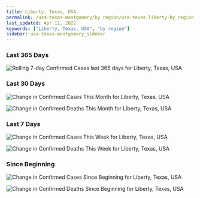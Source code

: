 ```yaml
---
title: Liberty, Texas, USA
permalink: /usa-texas-montgomery/by_region/usa-texas-liberty-by_region.html
last_updated: Apr 11, 2022
keywords: ["Liberty, Texas, USA", "by region"]
sidebar: usa-texas-montgomery_sidebar
---
```


<h3>Last 365 Days</h3>

![Rolling 7-day Confirmed Cases last 365 days for Liberty, Texas, USA](/covid_tracker/images/graphs/usa-texas-liberty-weekly_totals_graph.png)

<h3>Last 30 Days</h3>

![Change in Confirmed Cases This Month for Liberty, Texas, USA](/covid_tracker/images/graphs/usa-texas-liberty-delta_confirmed-30_days_graph.png)

![Change in Confirmed Deaths This Month for Liberty, Texas, USA](/covid_tracker/images/graphs/usa-texas-liberty-delta_deaths-30_days_graph.png)

<h3>Last 7 Days</h3>

![Change in Confirmed Cases This Week for Liberty, Texas, USA](/covid_tracker/images/graphs/usa-texas-liberty-delta_confirmed-7_days_graph.png)

![Change in Confirmed Deaths This Week for Liberty, Texas, USA](/covid_tracker/images/graphs/usa-texas-liberty-delta_deaths-7_days_graph.png)

<h3>Since Beginning</h3>

![Change in Confirmed Cases Since Beginning for Liberty, Texas, USA](/covid_tracker/images/graphs/usa-texas-liberty-delta_confirmed-since_beginning_graph.png)

![Change in Confirmed Deaths Since Beginning for Liberty, Texas, USA](/covid_tracker/images/graphs/usa-texas-liberty-delta_deaths-since_beginning_graph.png)
